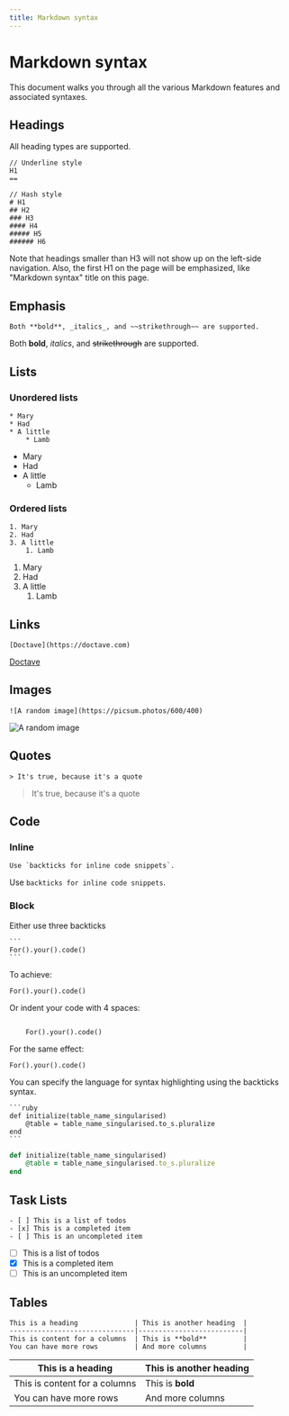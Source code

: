 ```yaml
---
title: Markdown syntax
---
```


Markdown syntax
===============

This document walks you through all the various Markdown features and associated syntaxes.

## Headings

All heading types are supported.

```
// Underline style
H1
==

// Hash style
# H1
## H2
### H3
#### H4
##### H5
###### H6
```

Note that headings smaller than H3 will not show up on the left-side navigation. Also, the first H1
on the page will be emphasized, like "Markdown syntax" title on this page.

## Emphasis

```
Both **bold**, _italics_, and ~~strikethrough~~ are supported.
```

Both **bold**, _italics_, and ~~strikethrough~~ are supported.

## Lists

### Unordered lists

```
* Mary
* Had
* A little
    * Lamb
```

* Mary
* Had
* A little
    * Lamb

### Ordered lists

```
1. Mary
2. Had
3. A little
    1. Lamb
```

1. Mary
2. Had
3. A little
    1. Lamb

## Links

```
[Doctave](https://doctave.com)
```

[Doctave](https://doctave.com)

## Images

```
![A random image](https://picsum.photos/600/400)
```

![A random image](https://picsum.photos/600/400)

## Quotes

```
> It's true, because it's a quote
```

> It's true, because it's a quote

## Code

### Inline

```
Use `backticks for inline code snippets`.
```

Use `backticks for inline code snippets`.

### Block

Either use three backticks
~~~
```
For().your().code()
```
~~~

To achieve:

````
For().your().code()
````

Or indent your code with 4 spaces:
````

    For().your().code()

````

For the same effect:

    For().your().code()

You can specify the language for syntax highlighting using the backticks syntax.
~~~
```ruby
def initialize(table_name_singularised)
    @table = table_name_singularised.to_s.pluralize
end
```
~~~

```ruby
def initialize(table_name_singularised)
    @table = table_name_singularised.to_s.pluralize
end
```

## Task Lists

```
- [ ] This is a list of todos
- [x] This is a completed item
- [ ] This is an uncompleted item
```

- [ ] This is a list of todos
- [x] This is a completed item
- [ ] This is an uncompleted item

## Tables

```
This is a heading              | This is another heading  |
-------------------------------|--------------------------|
This is content for a columns  | This is **bold**         |
You can have more rows         | And more columns         |
```

This is a heading              | This is another heading  |
-------------------------------|--------------------------|
This is content for a columns  | This is **bold**         |
You can have more rows         | And more columns         |
